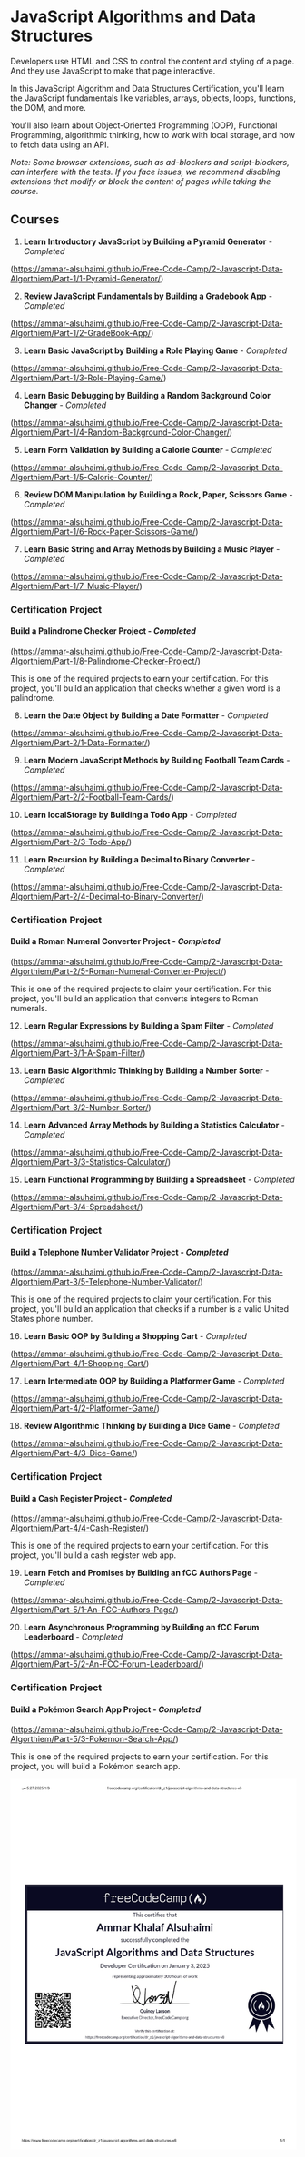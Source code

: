 # JavaScript Algorithms and Data Structures

Developers use HTML and CSS to control the content and styling of a page. And they use JavaScript to make that page interactive.

In this JavaScript Algorithm and Data Structures Certification, you'll learn the JavaScript fundamentals like variables, arrays, objects, loops, functions, the DOM, and more.

You'll also learn about Object-Oriented Programming (OOP), Functional Programming, algorithmic thinking, how to work with local storage, and how to fetch data using an API.

*Note: Some browser extensions, such as ad-blockers and script-blockers, can interfere with the tests. If you face issues, we recommend disabling extensions that modify or block the content of pages while taking the course.*

## Courses

1. **Learn Introductory JavaScript by Building a Pyramid Generator** - *Completed*
   
(https://ammar-alsuhaimi.github.io/Free-Code-Camp/2-Javascript-Data-Algorthiem/Part-1/1-Pyramid-Generator/)

2. **Review JavaScript Fundamentals by Building a Gradebook App** - *Completed*
   
(https://ammar-alsuhaimi.github.io/Free-Code-Camp/2-Javascript-Data-Algorthiem/Part-1/2-GradeBook-App/)

3. **Learn Basic JavaScript by Building a Role Playing Game** - *Completed*
   
(https://ammar-alsuhaimi.github.io/Free-Code-Camp/2-Javascript-Data-Algorthiem/Part-1/3-Role-Playing-Game/)

4. **Learn Basic Debugging by Building a Random Background Color Changer** - *Completed*
    
(https://ammar-alsuhaimi.github.io/Free-Code-Camp/2-Javascript-Data-Algorthiem/Part-1/4-Random-Background-Color-Changer/)

5. **Learn Form Validation by Building a Calorie Counter** - *Completed*
    
(https://ammar-alsuhaimi.github.io/Free-Code-Camp/2-Javascript-Data-Algorthiem/Part-1/5-Calorie-Counter/)

6. **Review DOM Manipulation by Building a Rock, Paper, Scissors Game** - *Completed*
    
(https://ammar-alsuhaimi.github.io/Free-Code-Camp/2-Javascript-Data-Algorthiem/Part-1/6-Rock-Paper-Scissors-Game/)

7. **Learn Basic String and Array Methods by Building a Music Player** - *Completed*
    
(https://ammar-alsuhaimi.github.io/Free-Code-Camp/2-Javascript-Data-Algorthiem/Part-1/7-Music-Player/)


### Certification Project
#### Build a Palindrome Checker Project - *Completed*

(https://ammar-alsuhaimi.github.io/Free-Code-Camp/2-Javascript-Data-Algorthiem/Part-1/8-Palindrome-Checker-Project/)

This is one of the required projects to earn your certification. For this project, you'll build an application that checks whether a given word is a palindrome.

8. **Learn the Date Object by Building a Date Formatter** - *Completed*
   
(https://ammar-alsuhaimi.github.io/Free-Code-Camp/2-Javascript-Data-Algorthiem/Part-2/1-Data-Formatter/)

9. **Learn Modern JavaScript Methods by Building Football Team Cards** - *Completed*
    
(https://ammar-alsuhaimi.github.io/Free-Code-Camp/2-Javascript-Data-Algorthiem/Part-2/2-Football-Team-Cards/)

10. **Learn localStorage by Building a Todo App** - *Completed*
    
(https://ammar-alsuhaimi.github.io/Free-Code-Camp/2-Javascript-Data-Algorthiem/Part-2/3-Todo-App/)

11. **Learn Recursion by Building a Decimal to Binary Converter** - *Completed*
    
(https://ammar-alsuhaimi.github.io/Free-Code-Camp/2-Javascript-Data-Algorthiem/Part-2/4-Decimal-to-Binary-Converter/)


### Certification Project
#### Build a Roman Numeral Converter Project - *Completed*

(https://ammar-alsuhaimi.github.io/Free-Code-Camp/2-Javascript-Data-Algorthiem/Part-2/5-Roman-Numeral-Converter-Project/)

This is one of the required projects to claim your certification. For this project, you'll build an application that converts integers to Roman numerals.

12. **Learn Regular Expressions by Building a Spam Filter** - *Completed*
    
(https://ammar-alsuhaimi.github.io/Free-Code-Camp/2-Javascript-Data-Algorthiem/Part-3/1-A-Spam-Filter/)

13. **Learn Basic Algorithmic Thinking by Building a Number Sorter** - *Completed*
    
(https://ammar-alsuhaimi.github.io/Free-Code-Camp/2-Javascript-Data-Algorthiem/Part-3/2-Number-Sorter/)

14. **Learn Advanced Array Methods by Building a Statistics Calculator** - *Completed*
    
(https://ammar-alsuhaimi.github.io/Free-Code-Camp/2-Javascript-Data-Algorthiem/Part-3/3-Statistics-Calculator/)

15. **Learn Functional Programming by Building a Spreadsheet** - *Completed*
    
(https://ammar-alsuhaimi.github.io/Free-Code-Camp/2-Javascript-Data-Algorthiem/Part-3/4-Spreadsheet/)


### Certification Project
#### Build a Telephone Number Validator Project - *Completed*

(https://ammar-alsuhaimi.github.io/Free-Code-Camp/2-Javascript-Data-Algorthiem/Part-3/5-Telephone-Number-Validator/)

This is one of the required projects to claim your certification. For this project, you'll build an application that checks if a number is a valid United States phone number.

16. **Learn Basic OOP by Building a Shopping Cart** - *Completed*
    
(https://ammar-alsuhaimi.github.io/Free-Code-Camp/2-Javascript-Data-Algorthiem/Part-4/1-Shopping-Cart/)

17. **Learn Intermediate OOP by Building a Platformer Game** - *Completed*
    
(https://ammar-alsuhaimi.github.io/Free-Code-Camp/2-Javascript-Data-Algorthiem/Part-4/2-Platformer-Game/)

18. **Review Algorithmic Thinking by Building a Dice Game** - *Completed*
    
(https://ammar-alsuhaimi.github.io/Free-Code-Camp/2-Javascript-Data-Algorthiem/Part-4/3-Dice-Game/)


### Certification Project
#### Build a Cash Register Project - *Completed*

(https://ammar-alsuhaimi.github.io/Free-Code-Camp/2-Javascript-Data-Algorthiem/Part-4/4-Cash-Register/)

This is one of the required projects to earn your certification. For this project, you'll build a cash register web app.

19. **Learn Fetch and Promises by Building an fCC Authors Page** - *Completed*
 
(https://ammar-alsuhaimi.github.io/Free-Code-Camp/2-Javascript-Data-Algorthiem/Part-5/1-An-FCC-Authors-Page/)

20. **Learn Asynchronous Programming by Building an fCC Forum Leaderboard** - *Completed*
    
(https://ammar-alsuhaimi.github.io/Free-Code-Camp/2-Javascript-Data-Algorthiem/Part-5/2-An-FCC-Forum-Leaderboard/)


### Certification Project
#### Build a Pokémon Search App Project - *Completed*

(https://ammar-alsuhaimi.github.io/Free-Code-Camp/2-Javascript-Data-Algorthiem/Part-5/3-Pokemon-Search-App/)

This is one of the required projects to earn your certification. For this project, you will build a Pokémon search app.

![JS D.JPEG](https://github.com/ammar-alsuhaimi/Free-Code-Camp/blob/3bbabb3d168540baf5125eaf804a4ec2ddad6f73/JS%20D.jpeg)


